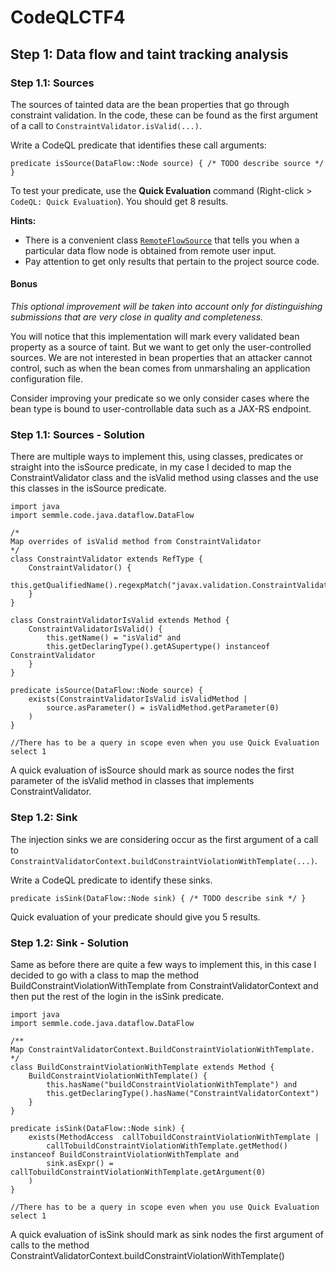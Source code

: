 # CodeQLCTF4

## Step 1: Data flow and taint tracking analysis

### Step 1.1: Sources
The sources of tainted data are the bean properties that go through constraint validation. In the code, these can be found as the first argument of a call to  `ConstraintValidator.isValid(...)`.

Write a CodeQL predicate that identifies these call arguments:

```ql
predicate isSource(DataFlow::Node source) { /* TODO describe source */ }
```

To test your predicate, use the  **Quick Evaluation**  command (Right-click >  `CodeQL: Quick Evaluation`). You should get 8 results.

**Hints:**

-   There is a convenient class  [`RemoteFlowSource`](https://github.com/github/codeql/blob/b6a7ab8bf4a9b1f6e3a95fdfe7be852c03061eab/java/ql/src/semmle/code/java/dataflow/FlowSources.qll#L25)  that tells you when a particular data flow node is obtained from remote user input.
-   Pay attention to get only results that pertain to the project source code.

#### Bonus

_This optional improvement will be taken into account only for distinguishing submissions that are very close in quality and completeness._

You will notice that this implementation will mark every validated bean property as a source of taint. But we want to get only the user-controlled sources. We are not interested in bean properties that an attacker cannot control, such as when the bean comes from unmarshaling an application configuration file.

Consider improving your predicate so we only consider cases where the bean type is bound to user-controllable data such as a JAX-RS endpoint.

### Step 1.1: Sources - Solution
There are multiple ways to implement this, using classes, predicates or straight into the isSource predicate, in my case I decided to map the ConstraintValidator class and the isValid method using classes and the use this classes in the isSource predicate.

```ql
import java
import semmle.code.java.dataflow.DataFlow

/*
Map overrides of isValid method from ConstraintValidator
*/
class ConstraintValidator extends RefType {
	ConstraintValidator() {
		this.getQualifiedName().regexpMatch("javax.validation.ConstraintValidator(.*?)")
	}
}

class ConstraintValidatorIsValid extends Method {
	ConstraintValidatorIsValid() {
		this.getName() = "isValid" and
		this.getDeclaringType().getASupertype() instanceof ConstraintValidator
	}
}

predicate isSource(DataFlow::Node source) {
	exists(ConstraintValidatorIsValid isValidMethod |
		source.asParameter() = isValidMethod.getParameter(0)
	)
}

//There has to be a query in scope even when you use Quick Evaluation
select 1
```

A quick evaluation of isSource should mark as source nodes the first parameter of the isValid method in classes that implements ConstraintValidator.


### Step 1.2: Sink

The injection sinks we are considering occur as the first argument of a call to  `ConstraintValidatorContext.buildConstraintViolationWithTemplate(...)`.

Write a CodeQL predicate to identify these sinks.
```ql
predicate isSink(DataFlow::Node sink) { /* TODO describe sink */ }
```
Quick evaluation of your predicate should give you 5 results.

### Step 1.2: Sink - Solution
Same as before there are quite a few ways to implement this, in this case I decided to go with a class to map the method BuildConstraintViolationWithTemplate from ConstraintValidatorContext and then put the rest of the login in the isSink predicate.

```ql
import java
import semmle.code.java.dataflow.DataFlow

/**
Map ConstraintValidatorContext.BuildConstraintViolationWithTemplate.
*/
class BuildConstraintViolationWithTemplate extends Method {
	BuildConstraintViolationWithTemplate() {
		this.hasName("buildConstraintViolationWithTemplate") and
		this.getDeclaringType().hasName("ConstraintValidatorContext")
	}
}

predicate isSink(DataFlow::Node sink) {
	exists(MethodAccess  callTobuildConstraintViolationWithTemplate |
		callTobuildConstraintViolationWithTemplate.getMethod() instanceof BuildConstraintViolationWithTemplate and
		sink.asExpr() = callTobuildConstraintViolationWithTemplate.getArgument(0)
	)
}

//There has to be a query in scope even when you use Quick Evaluation
select 1
```

A quick evaluation of isSink should mark as sink nodes the first argument of calls to the method ConstraintValidatorContext.buildConstraintViolationWithTemplate() 



